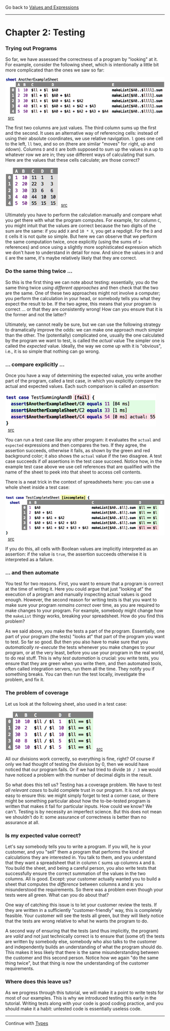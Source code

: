 Go back to [Values and Expressions](../chapter01_values/index.md)

<hr/>

# Chapter 2: Testing

### Trying out Programs

So far, we have assessed the correctness of a program by "looking" at it. 
For example, consider the following sheet, which is intentionally a little
bit more complicated than the ones we saw so far:

![](TestingSheets/AnotherExample.png)&nbsp;&nbsp;[src](http://127.0.0.1:63320/node?ref=r%3A070f5d99-4e80-4529-a7cc-03acd3a7433d%28chapter02_testing%29%2F2522748330434301191)

The first two columns are just values. The third column sums up the first
and the second. It uses an alternative way of referencing cells: instead
of using their absolute coordinates, we use relative navigation. `l`
goes one cell to the left, `ll` two, and so on (there are similar
"moves" for `r`ight, `u`p and `d`down). Columns `D` and `E` are both
supposed to sum up the values in `A` up to whatever row we are in; they
use different ways of calculating that sum. Here are the values that
these cells calculate; are those correct?

![](TestingSheets/AnotherExampleEvaluated.png)&nbsp;&nbsp;[src](http://127.0.0.1:63320/node?ref=r%3A070f5d99-4e80-4529-a7cc-03acd3a7433d%28chapter02_testing%29%2F2522748330434497636)

Ultimately you have to perform the calculation manually and compare what
you get there with what the program computes. For example, for column
`C`, you might intuit that the values are correct because the two digits
of the sum are the same: if you add `X` and `10 * X`, you get a
repdigit. For the `D` and `E` cells it is not quite so simple. But here
we can observe that we perform the same computation twice, once
explicitly (using the sums of `$`-references) and once using a slightly
more sophisticated expression which we don't have to understand in
detail for now. And since the values in `D` and `E` are the same, it's
maybe relatively likely that they are correct.

### Do the same thing twice ...

So this is the first thing we can note about testing: essentially, you
do the same thing twice _using different approaches_ and then check that
the two are the same. One of these two approaches might not involve a
computer; you perform the calculation in your head, or somebody tells
you what they expect the result to be. If the two agree, this means that
your program is correct ... or that they are consistently wrong! How can
you ensure that it is the former and not the latter? 

Ultimately, we cannot really be sure, but we can use the following
strategy to dramatically improve the odds: we can make one approach much
simpler than the other. The (potentially) complicated one, usually the
one calculated by the program we want to test, is called the _actual_ value
The simpler one is called the _expected_ value. Ideally, the way we come up
with it is "obvious", i.e., it is so simple that nothing can go wrong.


### ... compare explicitly ...

Once you have a way of determining the expected value, you write another
part of the program, called a test case, in which you explicitly compare
the actual and expected values. Each such comparison is called an _assertion_:

![](TestingSheets/InitialTest.png)&nbsp;&nbsp;[src](http://127.0.0.1:63320/node?ref=r%3A070f5d99-4e80-4529-a7cc-03acd3a7433d%28chapter02_testing%29%2F2522748330434929490)

You can run a test case like any other program: it evaluates the
`actual` and `expected` expressions and then compares the two. If they
agree, the assertion succeeds, otherwise it fails, as shown by the green
and red background color; it also shows the `actual` value if the two
disagree. A test case succeeds if _all_ assertions in the test case
succeed. Notice how, in the example test case above we use cell
references that are qualified with the name of the sheet to peek into
that sheet to access cell contents.

There is a neat trick in the context of spreadsheets here: you can use a whole
sheet inside a test case:

![](TestingSheets/InitialCompleteSheet.png)&nbsp;&nbsp;[src](http://127.0.0.1:63320/node?ref=r%3A070f5d99-4e80-4529-a7cc-03acd3a7433d%28chapter02_testing%29%2F2522748330435008417)

If you do this, all cells with Boolean values are implicitly interpreted
as an assertion: if the value is `true`, the assertion succeeds otherwise
it is interpreted as a failure. 


### ... and then automate

You test for two reasons. First, you want to ensure that a program is
correct at the time of writing it. Here you could argue that just
"looking at" the execution of a program and manually inspecting actual
values is good enough. However, the second reason for writing tests is
that you want to make sure your program _remains correct_ over time, as
you are required to make changes to your program. For example, somebody
might change how the `makeList` thingy works, breaking your spreadsheet.
How do you find this problem?

As we said above, you make the tests a part of the program. Essentially,
one part of your program (the tests) "looks at" that part of the program
you want to test. So far so good. But then you also have to make sure that you
_automatically re-execute_ the tests whenever you make changes to your
program, or at the very least, before you use your program in the real 
world, to do real stuff. This is why _test automation_ is crucial: you
write tests, you ensure that they are green when you write them, and
then automated tools, often called integration servers, run them all
the time. They notify you if something breaks. You can then run the test
locally, investigate the problem, and fix it.

### The problem of coverage

Let us look at the following sheet, also used in a test case:

![](TestingSheets/DivisionTest.png)&nbsp;&nbsp;[src](http://127.0.0.1:63320/node?ref=r%3A070f5d99-4e80-4529-a7cc-03acd3a7433d%28chapter02_testing%29%2F2522748330435210357)

All our divisions work correctly, so everything is fine, right? Of course
if only we had thought of testing the division by 0, then we would have
noticed that our program fails. Or if we had tried to divide `10 / 3`
we would have noticed a problem with the number of decimal digits in
the result.

So what does this tell us? Testing has a coverage problem. We have to
test _all relevant cases_ to build complete trust in our program. It is
not always easy to ensure this: we might simply forget to test a corner
case, or there might be something particular about how the to-be-tested
program is written that makes it fail for particular inputs. How could
we know? We can't. Testing is by necessity an imperfect science. But
this does not mean we shouldn't do it: some assurance of correctness is
better than no assurance at all.


### Is my expected value correct?

Let's say somebody tells you to write a program. If you will, he is your
customer, and you "sell" them a program that performs the kind of
calculations they are interested in. You talk to them, and you understand
that they want a spreadsheet that in column `C` sums up columns `A` and
`B`. You build the sheet, and being a careful person, you also write
tests that successfully ensure the correct summation of the values in
the two columns. All is good. Except: your customer actually wanted you
to build a sheet that computes the _difference_ between columns `A` and
`B`: you misunderstood the requirements. So there was a problem even
though your tests were all green. What can you do about that? 

One way of catching this issue is to let your customer review the tests.
If they are written in a sufficiently "customer-friendly" way, this is
completely feasible. Your customer will see the tests all green, but
they will likely notice that the tests are wrong relative to what he
wants the program to do.

A second way of ensuring that the tests (and thus implicitly, the
program) are _valid_ and not just technically correct is to ensure that
(some of) the tests are written by somebody else, somebody who also
talks to the customer and independently builds an understanding of what
the program should do. This makes it less likely that there is the same
misunderstanding between the customer and this second person. Notice how
we again "do the same thing twice", but that thing is now the
understanding of the customer requirements.

### Where does this leave us?

As we progress through this tutorial, we will make it a point to write
tests for most of our examples. This is why we introduced testing
this early in the tutorial. Writing tests along with your code is good
coding practice, and you should make it a habit: untested code is
essentially useless code. 

<hr/>

Continue with [Types](../chapter03_types/index.md)

